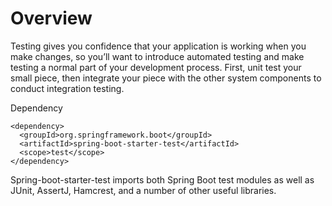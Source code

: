 # Overview

Testing gives you confidence that your application is working when you make changes, so you’ll want to introduce automated testing and make testing a normal part of your development process. First, unit test your small piece, then integrate your piece with the other system components to conduct integration testing.

Dependency
```
<dependency>
  <groupId>org.springframework.boot</groupId>
  <artifactId>spring-boot-starter-test</artifactId>
  <scope>test</scope>
</dependency>
```
Spring-boot-starter-test imports both Spring Boot test modules as well as JUnit, AssertJ, Hamcrest, and a number of other useful libraries.
